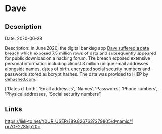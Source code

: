 # Dave

## Description

Date: 2020-06-28

Description:
In June 2020, the digital banking app <a href="https://www.zdnet.com/article/tech-unicorn-dave-admits-to-security-breach-impacting-7-5-million-users/" target="_blank" rel="noopener">Dave suffered a data breach</a> which exposed 7.5 million rows of data and subsequently appeared for public download on a hacking forum. The breach exposed extensive personal information including almost 3 million unique email addresses alongside names, dates of birth, encrypted social security numbers and passwords stored as bcrypt hashes. The data was provided to HIBP by <a href="https://dehashed.com/" target="_blank" rel="noopener">dehashed.com</a>.


['Dates of birth', 'Email addresses', 'Names', 'Passwords', 'Phone numbers', 'Physical addresses', 'Social security numbers']

## Links

https://link-to.net/YOUR_USER/889.8267627279805/dynamic/?r=ZGF2ZS5jb20=